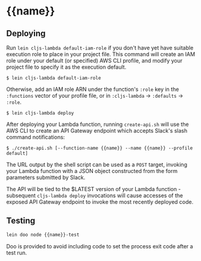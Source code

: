 # {{name}}

## Deploying

Run `lein cljs-lambda default-iam-role` if you don't have yet have suitable
execution role to place in your project file.  This command will create an IAM
role under your default (or specified) AWS CLI profile, and modify your project
file to specify it as the execution default.

```
$ lein cljs-lambda default-iam-role
```

Otherwise, add an IAM role ARN under the function's `:role` key in the
`:functions` vector of your profile file, or in `:cljs-lambda` -> `:defaults` ->
`:role`.

```
$ lein cljs-lambda deploy
```

After deploying your Lambda function, running `create-api.sh` will use the AWS
CLI to create an API Gateway endpoint which accepts Slack's slash command
notifications:

```
$ ./create-api.sh [--function-name {{name}} --name {{name}} --profile default]
````

The URL output by the shell script can be used as a `POST` target, invoking your
Lambda function with a JSON object constructed from the form parameters
submitted by Slack.

The API will be tied to the $LATEST version of your Lambda function - subsequent
`cljs-lambda deploy` invocations will cause accesses of the exposed API Gateway
endpoint to invoke the most recently deployed code.

## Testing

```sh
lein doo node {{name}}-test
```

Doo is provided to avoid including code to set the process exit code after a
 test run.
